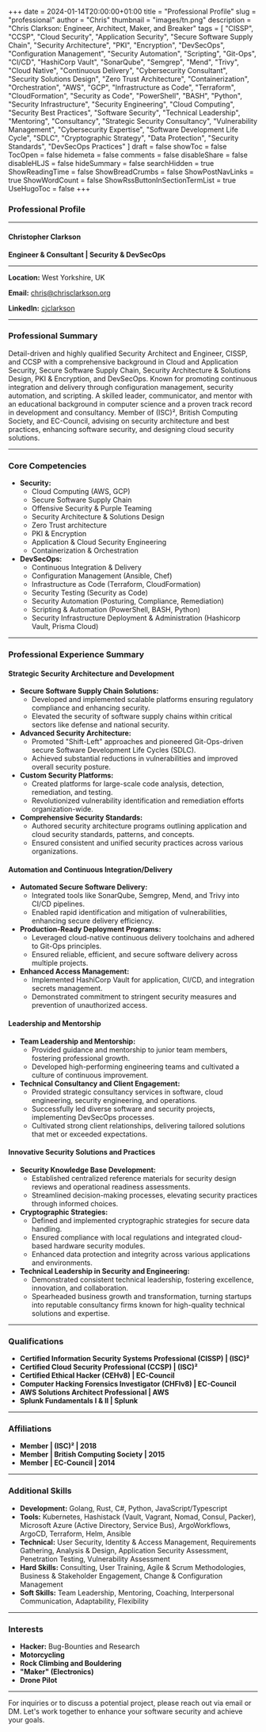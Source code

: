 +++
date = 2024-01-14T20:00:00+01:00
title = "Professional Profile"
slug = "professional"
author = "Chris"
thumbnail = "images/tn.png"
description = "Chris Clarkson: Engineer, Architect, Maker, and Breaker"
tags = [
  "CISSP",
  "CCSP",
  "Cloud Security",
  "Application Security",
  "Secure Software Supply Chain",
  "Security Architecture",
  "PKI",
  "Encryption",
  "DevSecOps",
  "Configuration Management",
  "Security Automation",
  "Scripting",
  "Git-Ops",
  "CI/CD",
  "HashiCorp Vault",
  "SonarQube",
  "Semgrep",
  "Mend",
  "Trivy",
  "Cloud Native",
  "Continuous Delivery",
  "Cybersecurity Consultant",
  "Security Solutions Design",
  "Zero Trust Architecture",
  "Containerization",
  "Orchestration",
  "AWS",
  "GCP",
  "Infrastructure as Code",
  "Terraform",
  "CloudFormation",
  "Security as Code",
  "PowerShell",
  "BASH",
  "Python",
  "Security Infrastructure",
  "Security Engineering",
  "Cloud Computing",
  "Security Best Practices",
  "Software Security",
  "Technical Leadership",
  "Mentoring",
  "Consultancy",
  "Strategic Security Consultancy",
  "Vulnerability Management",
  "Cybersecurity Expertise",
  "Software Development Life Cycle",
  "SDLC",
  "Cryptographic Strategy",
  "Data Protection",
  "Security Standards",
  "DevSecOps Practices"
]
draft = false
showToc = false
TocOpen = false
hidemeta = false
comments = false
disableShare = false
disableHLJS = false
hideSummary = false
searchHidden = true
ShowReadingTime = false
ShowBreadCrumbs = false
ShowPostNavLinks = true
ShowWordCount = false
ShowRssButtonInSectionTermList = true
UseHugoToc = false
+++

### Professional Profile

---

#### **Christopher Clarkson**
**Engineer & Consultant | Security & DevSecOps**

---

**Location:** West Yorkshire, UK

**Email:** chris@chrisclarkson.org

**LinkedIn:** [cjclarkson](https://www.linkedin.com/in/cjclarkson)

---

### **Professional Summary**

Detail-driven and highly qualified Security Architect and Engineer, CISSP, and CCSP with a comprehensive
background in Cloud and Application Security, Secure Software Supply Chain, Security
Architecture & Solutions Design, PKI & Encryption, and DevSecOps. Known for promoting
continuous integration and delivery through configuration management, security
automation, and scripting. A skilled leader, communicator, and mentor with an
educational background in computer science and a proven track record in
development and consultancy. Member of (ISC)², British Computing Society, and
EC-Council, advising on security architecture and best practices, enhancing software
security, and designing cloud security solutions.

---

### **Core Competencies**

- **Security:**
  - Cloud Computing (AWS, GCP)
  - Secure Software Supply Chain
  - Offensive Security & Purple Teaming
  - Security Architecture & Solutions Design
  - Zero Trust architecture
  - PKI & Encryption
  - Application & Cloud Security Engineering
  - Containerization & Orchestration
- **DevSecOps:**
  - Continuous Integration & Delivery
  - Configuration Management (Ansible, Chef)
  - Infrastructure as Code (Terraform, CloudFormation)
  - Security Testing (Security as Code)
  - Security Automation (Posturing, Compliance, Remediation)
  - Scripting & Automation (PowerShell, BASH, Python)
  - Security Infrastructure Deployment & Administration (Hashicorp Vault, Prisma Cloud)

---

### **Professional Experience Summary**

#### **Strategic Security Architecture and Development**
- **Secure Software Supply Chain Solutions:**
  - Developed and implemented scalable platforms ensuring regulatory compliance and enhancing security.
  - Elevated the security of software supply chains within critical sectors like defense and national security.
- **Advanced Security Architecture:**
  - Promoted "Shift-Left" approaches and pioneered Git-Ops-driven secure Software Development Life Cycles (SDLC).
  - Achieved substantial reductions in vulnerabilities and improved overall security posture.
- **Custom Security Platforms:**
  - Created platforms for large-scale code analysis, detection, remediation, and testing.
  - Revolutionized vulnerability identification and remediation efforts organization-wide.
- **Comprehensive Security Standards:**
  - Authored security architecture programs outlining application and cloud security standards, patterns, and concepts.
  - Ensured consistent and unified security practices across various organizations.

#### **Automation and Continuous Integration/Delivery**
- **Automated Secure Software Delivery:**
  - Integrated tools like SonarQube, Semgrep, Mend, and Trivy into CI/CD pipelines.
  - Enabled rapid identification and mitigation of vulnerabilities, enhancing secure delivery efficiency.
- **Production-Ready Deployment Programs:**
  - Leveraged cloud-native continuous delivery toolchains and adhered to Git-Ops principles.
  - Ensured reliable, efficient, and secure software delivery across multiple projects.
- **Enhanced Access Management:**
  - Implemented HashiCorp Vault for application, CI/CD, and integration secrets management.
  - Demonstrated commitment to stringent security measures and prevention of unauthorized access.

#### **Leadership and Mentorship**
- **Team Leadership and Mentorship:**
  - Provided guidance and mentorship to junior team members, fostering professional growth.
  - Developed high-performing engineering teams and cultivated a culture of continuous improvement.
- **Technical Consultancy and Client Engagement:**
  - Provided strategic consultancy services in software, cloud engineering, security engineering, and operations.
  - Successfully led diverse software and security projects, implementing DevSecOps processes.
  - Cultivated strong client relationships, delivering tailored solutions that met or exceeded expectations.

#### **Innovative Security Solutions and Practices**
- **Security Knowledge Base Development:**
  - Established centralized reference materials for security design reviews and operational readiness assessments.
  - Streamlined decision-making processes, elevating security practices through informed choices.
- **Cryptographic Strategies:**
  - Defined and implemented cryptographic strategies for secure data handling.
  - Ensured compliance with local regulations and integrated cloud-based hardware security modules.
  - Enhanced data protection and integrity across various applications and environments.
- **Technical Leadership in Security and Engineering:**
  - Demonstrated consistent technical leadership, fostering excellence, innovation, and collaboration.
  - Spearheaded business growth and transformation, turning startups into reputable consultancy firms known for high-quality technical solutions and expertise.
---

### **Qualifications**

- **Certified Information Security Systems Professional (CISSP) | (ISC)²**
- **Certified Cloud Security Professional (CCSP) | (ISC)²**
- **Certified Ethical Hacker (CEHv8) | EC-Council**
- **Computer Hacking Forensics Investigator (CHFIv8) | EC-Council**
- **AWS Solutions Architect Professional | AWS**
- **Splunk Fundamentals I & II | Splunk**

---

### **Affiliations**

- **Member | (ISC)² | 2018**
- **Member | British Computing Society | 2015**
- **Member | EC-Council | 2014**

---

### **Additional Skills**

- **Development:** Golang, Rust, C#, Python, JavaScript/Typescript
- **Tools:** Kubernetes, Hashistack (Vault, Vagrant, Nomad, Consul, Packer), Microsoft Azure (Active Directory, Service Bus), ArgoWorkflows, ArgoCD, Terraform, Helm, Ansible
- **Technical:** User Security, Identity & Access Management, Requirements Gathering, Analysis & Design, Application Security Assessment, Penetration Testing, Vulnerability Assessment
- **Hard Skills:** Consulting, User Training, Agile & Scrum Methodologies, Business & Stakeholder Engagement, Change & Configuration Management
- **Soft Skills:** Team Leadership, Mentoring, Coaching, Interpersonal Communication, Adaptability, Flexibility

---

### **Interests**

- **Hacker:** Bug-Bounties and Research
- **Motorcycling**
- **Rock Climbing and Bouldering**
- **"Maker" (Electronics)**
- **Drone Pilot**

---

For inquiries or to discuss a potential project, please reach out via email or DM. Let's work together to enhance your software security and achieve your goals.
